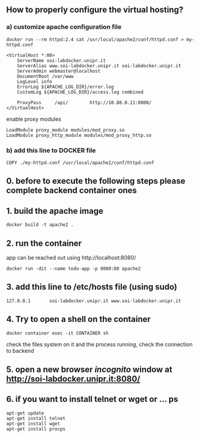 ## How to properly configure the virtual hosting?

### a) customize apache configuration file
```
docker run --rm httpd:2.4 cat /usr/local/apache2/conf/httpd.conf > my-httpd.conf
```
```
<VirtualHost *:80>
    ServerName soi-labdocker.unipr.it
    ServerAlias www.soi-labdocker.unipr.it soi-labdocker.unipr.it
    ServerAdmin webmaster@localhost
    DocumentRoot /var/www
    LogLevel info
    ErrorLog ${APACHE_LOG_DIR}/error.log
    CustomLog ${APACHE_LOG_DIR}/access.log combined

    ProxyPass     /api/        http://10.88.0.11:8000/
</VirtualHost>
```
enable proxy modules

```
LoadModule proxy_module modules/mod_proxy.so
LoadModule proxy_http_module modules/mod_proxy_http.so
```
### b) add this line to DOCKER file
```
COPY ./my-httpd.conf /usr/local/apache2/conf/httpd.conf
```

## 0. before to execute the following steps please complete backend container ones

## 1. build the apache image
```
docker build -t apache2 .
```
## 2. run the container 
app can be reached out using http://localhost:8080/
```
docker run -dit --name todo-app -p 8080:80 apache2
```
## 3. add this line to /etc/hosts file (using sudo)
```
127.0.0.1       soi-labdocker.unipr.it www.soi-labdocker.unipr.it

```

## 4. Try to open a shell on the container 
```
docker container exec -it CONTAINER sh 
```
check the files system on it and the process running, check the connection to backend 

## 5. open a new browser *incognito* window at http://soi-labdocker.unipr.it:8080/

## 6. if you want to install telnet or wget or ... ps
```
apt-get update
apt-get install telnet
apt-get install wget
apt-get install procps
```

